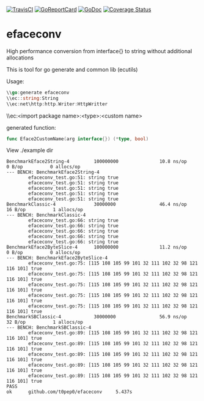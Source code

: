 [![TravisCI](https://travis-ci.org/t0pep0/efaceconv.svg?branch=master)](https://travis-ci.org/github.com/t0pep0/efaceconv)
[![GoReportCard](https://goreportcard.com/badge/github.com/t0pep0/efaceconv)](https://goreportcard.com/github.com/t0pep0/efaceconv)
[![GoDoc](https://godoc.org/github.com/t0pep0/efaceconv/ecutils?status.svg)](https://godoc.org/github.com/t0pep0/efaceconv)
[![Coverage Status](https://coveralls.io/repos/github/t0pep0/efaceconv/badge.svg?branch=master)](https://coveralls.io/github/t0pep0/efaceconv?branch=master)
# efaceconv
High performance conversion from interface{} to string without additional allocations

This is tool for go generate and common lib (ecutils)

Usage:

```go
\\go:generate efaceconv
\\ec::string:String
\\ec:net\http:http.Writer:HttpWritter
```

\\\\ec:\<import package name\>:\<type\>:\<custom name\>

generated function:
```go
func Eface2CustomName(arg interface{}) (*type, bool)
```

View  ./example dir

```
BenchmarkEface2String-4         100000000               10.8 ns/op             0 B/op          0 allocs/op
--- BENCH: BenchmarkEface2String-4
        efaceconv_test.go:51: string true
        efaceconv_test.go:51: string true
        efaceconv_test.go:51: string true
        efaceconv_test.go:51: string true
        efaceconv_test.go:51: string true
BenchmarkClassic-4              30000000                46.4 ns/op            16 B/op          1 allocs/op
--- BENCH: BenchmarkClassic-4
        efaceconv_test.go:66: string true
        efaceconv_test.go:66: string true
        efaceconv_test.go:66: string true
        efaceconv_test.go:66: string true
        efaceconv_test.go:66: string true
BenchmarkEface2ByteSlice-4      100000000               11.2 ns/op             0 B/op          0 allocs/op
--- BENCH: BenchmarkEface2ByteSlice-4
        efaceconv_test.go:75: [115 108 105 99 101 32 111 102 32 98 121 116 101] true
        efaceconv_test.go:75: [115 108 105 99 101 32 111 102 32 98 121 116 101] true
        efaceconv_test.go:75: [115 108 105 99 101 32 111 102 32 98 121 116 101] true
        efaceconv_test.go:75: [115 108 105 99 101 32 111 102 32 98 121 116 101] true
        efaceconv_test.go:75: [115 108 105 99 101 32 111 102 32 98 121 116 101] true
BenchmarkSBClassic-4            30000000                56.9 ns/op            32 B/op          1 allocs/op
--- BENCH: BenchmarkSBClassic-4
        efaceconv_test.go:89: [115 108 105 99 101 32 111 102 32 98 121 116 101] true
        efaceconv_test.go:89: [115 108 105 99 101 32 111 102 32 98 121 116 101] true
        efaceconv_test.go:89: [115 108 105 99 101 32 111 102 32 98 121 116 101] true
        efaceconv_test.go:89: [115 108 105 99 101 32 111 102 32 98 121 116 101] true
        efaceconv_test.go:89: [115 108 105 99 101 32 111 102 32 98 121 116 101] true
PASS
ok      github.com/t0pep0/efaceconv     5.437s
```
